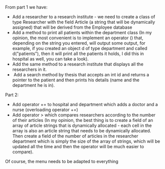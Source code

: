 ﻿
From part 1 we have:
* Add a researcher to a research institute - 
we need to create a class of type Researcher with the field Article 
(a string that will be dynamically assigned) that will be derived from the Employee database
* Add a method to print all patients within the department class
(In my opinion, the most convenient is to implement an operator () that,
depending on the string you entered,
will output some output, for example,
if you created an object d of type department and called d("patients"), 
then it will print all the patients it holds, I did this in hospital as well, you can take a look).
* Add the same method to a research institute that displays all the researchers in it.
* ⁠ Add a search method by thesis that accepts an int id and returns a pointer to the 
patient and then prints his details (name and the department he is in).

Part 2:
* Add operator += to hospital and department which adds a doctor and a nurse (overloading operator +=)
* Add operator > which compares researchers according to the number of their articles
(In my opinion, the best thing is to create a field of an array of article strings that is dynamically allocated - each cell in the array is also an article string that needs to be dynamically allocated.
Then create a field of the number of articles in the researcher department which is simply the size of the array of strings, which will be updated all the time and then the operator will be much easier to compare).

Of course, the menu needs to be adapted to everything